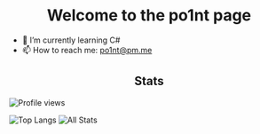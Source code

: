 <h1 align="center"> Welcome to the po1nt page </h1>

- 🌱 I’m currently learning C#
- 📫 How to reach me: po1nt@pm.me

<h2 align="center"> Stats </h1>

![Profile views](https://gpvc.arturio.dev/po1nt-1)

![Top Langs](https://github-readme-stats-axpwmfcg3.vercel.app/api/top-langs/?username=po1nt-1&theme=dracula&hide_border=true)
![All Stats](https://github-readme-stats-axpwmfcg3.vercel.app/api?username=po1nt-1&show_icons=true&include_all_commits=true&count_private=true&hide=contribs&theme=dracula&hide_border=true)
